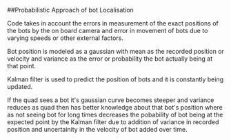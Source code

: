 ##Probabilistic Approach of bot Localisation

Code takes in account the errors in measurement of the exact positions of the bots by the on board camera and error in movement of bots due to varying speeds or other external factors.

Bot position is modeled as a gaussian with mean as the recorded position or velocity and variance as the error or probability the bot actually being at that point.

Kalman filter is used to predict the position of bots and it is constantly being updated.

If the quad sees a bot it's gaussian curve becomes steeper and variance reduces as quad then has better knowledge about that bot's position where as not seeing bot for long times decreases the pobability of bot being at the expected point by the Kalman filter due to addition of variance in recorded position and uncertainity in the velocity of bot added over time.

